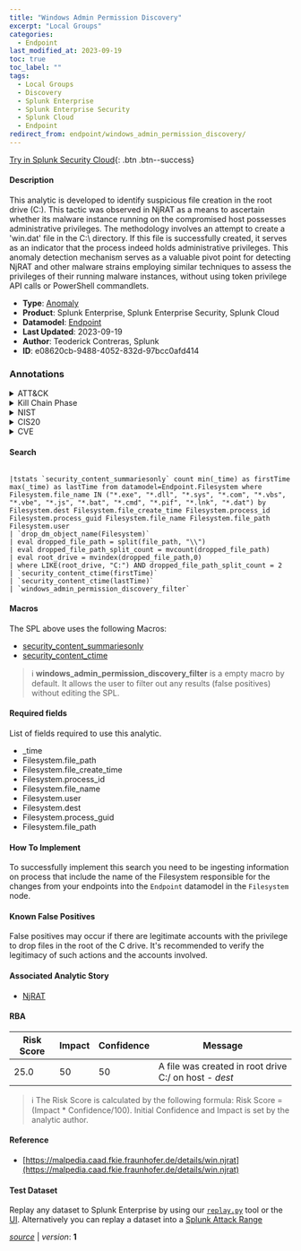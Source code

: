```yaml
---
title: "Windows Admin Permission Discovery"
excerpt: "Local Groups"
categories:
  - Endpoint
last_modified_at: 2023-09-19
toc: true
toc_label: ""
tags:
  - Local Groups
  - Discovery
  - Splunk Enterprise
  - Splunk Enterprise Security
  - Splunk Cloud
  - Endpoint
redirect_from: endpoint/windows_admin_permission_discovery/
---
```




[Try in Splunk Security Cloud](https://www.splunk.com/en_us/cyber-security.html){: .btn .btn--success}

#### Description

This analytic is developed to identify suspicious file creation in the root drive (C:\). This tactic was observed in NjRAT as a means to ascertain whether its malware instance running on the compromised host possesses administrative privileges. The methodology involves an attempt to create a &#39;win.dat&#39; file in the C:\ directory. If this file is successfully created, it serves as an indicator that the process indeed holds administrative privileges. This anomaly detection mechanism serves as a valuable pivot point for detecting NjRAT and other malware strains employing similar techniques to assess the privileges of their running malware instances, without using token privilege API calls or PowerShell commandlets.

- **Type**: [Anomaly](https://github.com/splunk/security_content/wiki/Detection-Analytic-Types)
- **Product**: Splunk Enterprise, Splunk Enterprise Security, Splunk Cloud
- **Datamodel**: [Endpoint](https://docs.splunk.com/Documentation/CIM/latest/User/Endpoint)
- **Last Updated**: 2023-09-19
- **Author**: Teoderick Contreras, Splunk
- **ID**: e08620cb-9488-4052-832d-97bcc0afd414

### Annotations
<details>
  <summary>ATT&CK</summary>

<div markdown="1">

#### [ATT&CK](https://attack.mitre.org/)

| ID          | Technique   | Tactic         |
| ----------- | ----------- |--------------- |
| [T1069.001](https://attack.mitre.org/techniques/T1069/001/) | Local Groups | Discovery |

</div>
</details>


<details>
  <summary>Kill Chain Phase</summary>

<div markdown="1">

* Exploitation


</div>
</details>


<details>
  <summary>NIST</summary>

<div markdown="1">

* DE.AE



</div>
</details>

<details>
  <summary>CIS20</summary>

<div markdown="1">

* CIS 10



</div>
</details>

<details>
  <summary>CVE</summary>

<div markdown="1">


</div>
</details>


#### Search

```

|tstats `security_content_summariesonly` count min(_time) as firstTime max(_time) as lastTime from datamodel=Endpoint.Filesystem where Filesystem.file_name IN ("*.exe", "*.dll", "*.sys", "*.com", "*.vbs", "*.vbe", "*.js", "*.bat", "*.cmd", "*.pif", "*.lnk", "*.dat") by Filesystem.dest Filesystem.file_create_time Filesystem.process_id Filesystem.process_guid Filesystem.file_name Filesystem.file_path Filesystem.user 
| `drop_dm_object_name(Filesystem)` 
| eval dropped_file_path = split(file_path, "\\") 
| eval dropped_file_path_split_count = mvcount(dropped_file_path) 
| eval root_drive = mvindex(dropped_file_path,0) 
| where LIKE(root_drive, "C:") AND dropped_file_path_split_count = 2 
| `security_content_ctime(firstTime)` 
| `security_content_ctime(lastTime)` 
| `windows_admin_permission_discovery_filter`
```

#### Macros
The SPL above uses the following Macros:
* [security_content_summariesonly](https://github.com/splunk/security_content/blob/develop/macros/security_content_summariesonly.yml)
* [security_content_ctime](https://github.com/splunk/security_content/blob/develop/macros/security_content_ctime.yml)

> :information_source:
> **windows_admin_permission_discovery_filter** is a empty macro by default. It allows the user to filter out any results (false positives) without editing the SPL.



#### Required fields
List of fields required to use this analytic.
* _time
* Filesystem.file_path
* Filesystem.file_create_time
* Filesystem.process_id
* Filesystem.file_name
* Filesystem.user
* Filesystem.dest
* Filesystem.process_guid
* Filesystem.file_path



#### How To Implement
To successfully implement this search you need to be ingesting information on process that include the name of the Filesystem responsible for the changes from your endpoints into the `Endpoint` datamodel in the `Filesystem` node.
#### Known False Positives
False positives may occur if there are legitimate accounts with the privilege to drop files in the root of the C drive. It&#39;s recommended to verify the legitimacy of such actions and the accounts involved.

#### Associated Analytic Story
* [NjRAT](/stories/njrat)




#### RBA

| Risk Score  | Impact      | Confidence   | Message      |
| ----------- | ----------- |--------------|--------------|
| 25.0 | 50 | 50 | A file was created in root drive C:/ on host - $dest$ |


> :information_source:
> The Risk Score is calculated by the following formula: Risk Score = (Impact * Confidence/100). Initial Confidence and Impact is set by the analytic author.


#### Reference

* [https://malpedia.caad.fkie.fraunhofer.de/details/win.njrat](https://malpedia.caad.fkie.fraunhofer.de/details/win.njrat)



#### Test Dataset
Replay any dataset to Splunk Enterprise by using our [`replay.py`](https://github.com/splunk/attack_data#using-replaypy) tool or the [UI](https://github.com/splunk/attack_data#using-ui).
Alternatively you can replay a dataset into a [Splunk Attack Range](https://github.com/splunk/attack_range#replay-dumps-into-attack-range-splunk-server)




[*source*](https://github.com/splunk/security_content/tree/develop/detections/endpoint/windows_admin_permission_discovery.yml) \| *version*: **1**
